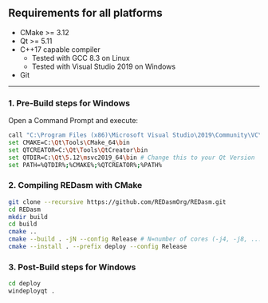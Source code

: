 ## Requirements for all platforms
* CMake >= 3.12
* Qt >= 5.11
* C++17 capable compiler
  * Tested with GCC 8.3 on Linux
  * Tested with Visual Studio 2019 on Windows
* Git
****
### 1. Pre-Build steps for Windows
Open a Command Prompt and execute:
```bash
call "C:\Program Files (x86)\Microsoft Visual Studio\2019\Community\VC\Auxiliary\Build\vcvars64.bat"
set CMAKE=C:\Qt\Tools\CMake_64\bin
set QTCREATOR=C:\Qt\Tools\QtCreator\bin
set QTDIR=C:\Qt\5.12\msvc2019_64\bin # Change this to your Qt Version
set PATH=%QTDIR%;%CMAKE%;%QTCREATOR%;%PATH%
```

### 2. Compiling REDasm with CMake

```bash
git clone --recursive https://github.com/REDasmOrg/REDasm.git
cd REDasm
mkdir build
cd build
cmake ..
cmake --build . -jN --config Release # N=number of cores (-j4, -j8, ...)
cmake --install . --prefix deploy --config Release
```

### 3. Post-Build steps for Windows
```bash
cd deploy
windeployqt .
```
